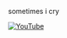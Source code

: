 sometimes i cry

[![YouTube](https://img.shields.io/youtube/channel/subscribers/UCU5xiNz-QoM7PPi88WD5eyg?style=for-the-badge&logo=youtube&label=Subscribers&color=crimson)](https://www.youtube.com/@mai_dq)

